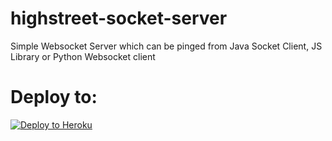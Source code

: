 # highstreet-socket-server
Simple Websocket Server which can be pinged from Java Socket Client, JS Library or Python Websocket client


# Deploy to:
[![Deploy to Heroku](https://www.herokucdn.com/deploy/button.svg)](https://heroku.com/deploy)
